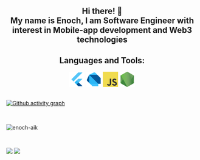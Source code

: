 

<!--
### Hi there 👋
**enoch-aik/enoch-aik** is a ✨ _special_ ✨ repository because its `README.md` (this file) appears on your GitHub profile.

Here are some ideas to get you started:

- 🔭 I’m currently working on ...
- 🌱 I’m currently learning ...
- 👯 I’m looking to collaborate on ...
- 🤔 I’m looking for help with ...
- 💬 Ask me about ...
- 📫 How to reach me: ...
- 😄 Pronouns: ...
- ⚡ Fun fact: ...
-->


<h2 align="center">Hi there! 👋 
<br>
My name is Enoch, I am Software Engineer with interest in Mobile-app development and Web3 technologies</h2>


<h2 align="center">Languages and Tools:</h2>
<p align='center'>
<code><img height="40" src="https://raw.githubusercontent.com/github/explore/80688e429a7d4ef2fca1e82350fe8e3517d3494d/topics/flutter/flutter.png"></code>
<code><img height="40" src="https://raw.githubusercontent.com/github/explore/80688e429a7d4ef2fca1e82350fe8e3517d3494d/topics/dart/dart.png"></code>
<code><img height="40" src="https://raw.githubusercontent.com/github/explore/80688e429a7d4ef2fca1e82350fe8e3517d3494d/topics/javascript/javascript.png"></code>
<code><img height="40" src="https://raw.githubusercontent.com/github/explore/80688e429a7d4ef2fca1e82350fe8e3517d3494d/topics/nodejs/nodejs.png"></code>
<br>
<!--<h2 align="center">Reach me on:</h2>
<p align='center'>
<a href="https://twitter.com/enoch1146"><img height="40" src="icons/twitter.png?raw=true"></a>&nbsp;&nbsp;
<a href="https://www.linkedin.com/in/enoch-aikpokpodion-47bb92173"><img height="40" src="icons/linkedin.png?raw=true"></a>&nbsp;&nbsp;
<a href="https://www.instagram.com/icecross.1/"><img height="40" src="icons/instagram.jpg?raw=true"></a>&nbsp;&nbsp;
-->
<br/>


[![Github activity graph](https://activity-graph.herokuapp.com/graph?username=enoch-aik&theme=react-dark&hide_border=true&color=BDDFFF&line=6E93B5&point=BDDFFF)](https://git.io/akshay2211&hide_border=true)

<br/>
<p><img align="center" src="https://github-readme-stats.vercel.app/api/top-langs?username=enoch-aik&show_icons=true&locale=en&layout=compact" alt="enoch-aik" /></p>
<br>
<p align="left">
  <img width="49.5%" src="https://github-readme-stats.vercel.app/api?username=enoch-aik&theme=prussian&show_icons=true&count_private=true&hide_border=true)" />
    <img width="49.5%" src="http://github-readme-streak-stats.herokuapp.com?user=enoch-aik&theme=prussian&hide_border=true" />
</p>
<br>


<!-- refer this: https://dev.to/mishmanners/how-to-enable-github-actions-on-your-profile-readme-for-a-contribution-graph-4l66 -->

[//]: # (<h2 align="center">Show some ❤️ by starring some of the repositories!</h2> -->)

